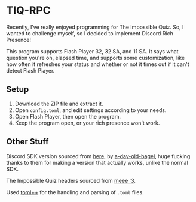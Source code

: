 # TIQ-RPC

Recently, I've really enjoyed programming for The Impossible Quiz. So, I wanted to challenge myself, so I decided to implement Discord Rich Presence!

This program supports Flash Player 32, 32 SA, and 11 SA. It says what question you're on, elapsed time, and supports some customization, like how often it refreshes your status and whether or not it times out if it can't detect Flash Player.

## Setup

1. Download the ZIP file and extract it.
2. Open `config.toml`, and edit settings according to your needs.
3. Open Flash Player, then open the program.
4. Keep the program open, or your rich presence won't work.

## Other Stuff

Discord SDK version sourced from [here](https://github.com/a-day-old-bagel/discordCppSdk/tree/master), by [a-day-old-bagel](https://github.com/a-day-old-bagel), huge fucking thanks to them for making a version that actually works, unlike the normal SDK.

The Impossible Quiz headers sourced from [meee :3](https://github.com/saturnaliam/TIQ-Headers).

Used [toml++](https://marzer.github.io/tomlplusplus/) for the handling and parsing of `.toml` files.
